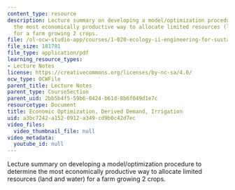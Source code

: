 ```yaml
---
content_type: resource
description: Lecture summary on developing a model/optimization procedure to determine
  the most economically productive way to allocate limited resources (land and water)
  for a farm growing 2 crops.
file: /ol-ocw-studio-app/courses/1-020-ecology-ii-engineering-for-sustainability-spring-2008/a3bc7242a1520912a349cd9b0c42d7ec_lec16_17.pdf
file_size: 181781
file_type: application/pdf
learning_resource_types:
- Lecture Notes
license: https://creativecommons.org/licenses/by-nc-sa/4.0/
ocw_type: OCWFile
parent_title: Lecture Notes
parent_type: CourseSection
parent_uid: 2bb5b4f5-59b6-0424-b61d-8b6f049d1e7c
resourcetype: Document
title: Economic Optimization, Derived Demand, Irrigation
uid: a3bc7242-a152-0912-a349-cd9b0c42d7ec
video_files:
  video_thumbnail_file: null
video_metadata:
  youtube_id: null
---
```

Lecture summary on developing a model/optimization procedure to determine the most economically productive way to allocate limited resources (land and water) for a farm growing 2 crops.